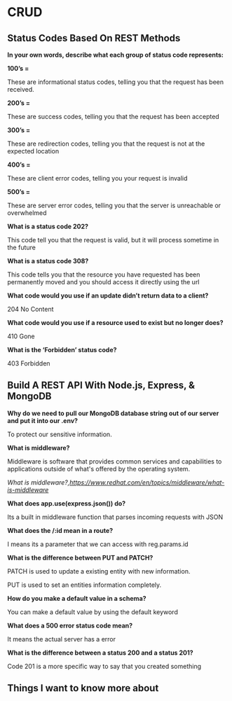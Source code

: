 # CRUD

## Status Codes Based On REST Methods

**In your own words, describe what each group of status code represents:**

**100’s =**

These are informational status codes, telling you that the request has been received.

**200’s =**

These are success codes, telling you that the request has been accepted

**300’s =**

These are redirection codes, telling you that the request is not at the expected location

**400’s =**

These are client error codes, telling you your request is invalid

**500’s =**

These are server error codes, telling you that the server is unreachable or overwhelmed

**What is a status code 202?**

This code tell you that the request is valid, but it will process sometime in the future

**What is a status code 308?**

This code tells you that the resource you have requested has been permanently moved and you should access it directly using the url

**What code would you use if an update didn’t return data to a client?**

204 No Content

**What code would you use if a resource used to exist but no longer does?**

410 Gone

**What is the ‘Forbidden’ status code?**

403 Forbidden 

## Build A REST API With Node.js, Express, & MongoDB

**Why do we need to pull our MongoDB database string out of our server and put it into our .env?**

To protect our sensitive information.

**What is middleware?**

Middleware is software that provides common services and capabilities to applications outside of what's offered by the operating system.

<cite>What is middleware?,https://www.redhat.com/en/topics/middleware/what-is-middleware</cite>

**What does app.use(express.json()) do?**

Its a built in middleware function that parses incoming requests with JSON

**What does the /:id mean in a route?**

I means its a parameter that we can access with reg.params.id

**What is the difference between PUT and PATCH?**

PATCH is used to update a existing entity with new information.

PUT is used to set an entities information completely.

**How do you make a default value in a schema?**

You can make a default value by using the default keyword

**What does a 500 error status code mean?**

It means the actual server has a error

**What is the difference between a status 200 and a status 201?**

Code 201 is a more specific way to say that you created something

## Things I want to know more about